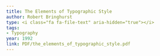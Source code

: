 ```yaml
---
title: The Elements of Typographic Style
author: Robert Bringhurst
type: <i class="fa fa-file-text" aria-hidden="true"></i>
tags:
- Typography
year: 1992
link: PDF/the_elements_of_typographic_style.pdf
---
```

